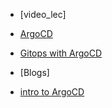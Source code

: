 - [video_lec]

- [ArgoCD](https://youtu.be/8YLsQIG2Svo?si=_zGsmpBqRuH7X9-R)

- [Gitops with ArgoCD](https://youtu.be/Yk2H7oP_6WU?si=b56XbQdQLWsGXbj0)

- [Blogs]

- [intro to ArgoCD](https://kaiwalyakoparkar.hashnode.dev/what-is-argocd)

